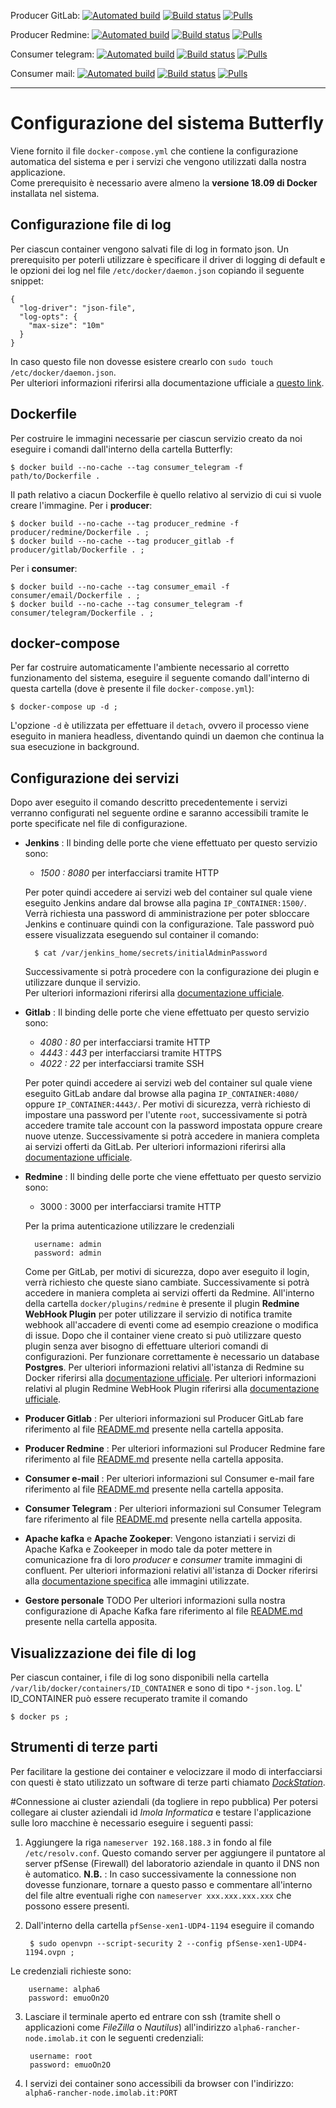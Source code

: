 
Producer GitLab:	[![Automated build](https://img.shields.io/docker/cloud/automated/alphasix/producer-gitlab.svg)](https://cloud.docker.com/u/alphasix/repository/docker/alphasix/producer-gitlab)	[![Build status](https://img.shields.io/docker/cloud/build/alphasix/producer-gitlab.svg)](https://cloud.docker.com/u/alphasix/repository/docker/alphasix/producer-gitlab)	[![Pulls](https://img.shields.io/docker/pulls/alphasix/producer-gitlab.svg)](https://cloud.docker.com/u/alphasix/repository/docker/alphasix/producer-gitlab)

Producer Redmine:	[![Automated build](https://img.shields.io/docker/cloud/automated/alphasix/producer-redmine.svg)](https://cloud.docker.com/u/alphasix/repository/docker/alphasix/producer-redmine)	[![Build status](https://img.shields.io/docker/cloud/build/alphasix/producer-gitlab.svg)](https://cloud.docker.com/u/alphasix/repository/docker/alphasix/producer-gitlab)	[![Pulls](https://img.shields.io/docker/pulls/alphasix/producer-redmine.svg)](https://cloud.docker.com/u/alphasix/repository/docker/alphasix/procuder-redmine)

Consumer telegram:	[![Automated build](https://img.shields.io/docker/cloud/automated/alphasix/consumer-telegram.svg)](https://cloud.docker.com/u/alphasix/repository/docker/alphasix/consumer-telegram)	[![Build status](https://img.shields.io/docker/cloud/build/alphasix/consumer-email.svg)](https://cloud.docker.com/u/alphasix/repository/docker/alphasix/consumer-email)	[![Pulls](https://img.shields.io/docker/pulls/alphasix/consumer-telegram.svg)](https://cloud.docker.com/u/alphasix/repository/docker/alphasix/consumer-telegram)

Consumer mail:	[![Automated build](https://img.shields.io/docker/cloud/automated/alphasix/consumer-email.svg)](https://cloud.docker.com/u/alphasix/repository/docker/alphasix/consumer-email)	[![Build status](https://img.shields.io/docker/cloud/build/alphasix/consumer-email.svg)](https://cloud.docker.com/u/alphasix/repository/docker/alphasix/consumer-email)	[![Pulls](https://img.shields.io/docker/pulls/alphasix/consumer-email.svg)](https://cloud.docker.com/u/alphasix/repository/docker/alphasix/consumer-email)

---------------------------------------

# Configurazione del sistema Butterfly
Viene fornito il file `docker-compose.yml` che contiene la configurazione automatica del sistema e per i servizi che vengono utilizzati dalla nostra applicazione.<br>
Come prerequisito è necessario avere almeno la **versione 18.09 di Docker** installata nel sistema.

## Configurazione file di log
Per ciascun container vengono salvati file di log in formato json. Un prerequisito per poterli utilizzare è specificare il driver di logging di default e le opzioni dei log nel file `/etc/docker/daemon.json` copiando il seguente snippet:

	{
	  "log-driver": "json-file",
	  "log-opts": {
	    "max-size": "10m"
	  }
	}
	
In caso questo file non dovesse esistere crearlo con `sudo touch /etc/docker/daemon.json`. <br>
Per ulteriori informazioni riferirsi alla documentazione ufficiale a [questo link](https://docs.docker.com/v17.09/engine/admin/logging/json-file/#usage).

## Dockerfile
Per costruire le immagini necessarie per ciascun servizio creato da noi eseguire i comandi dall'interno della cartella Butterfly:

	$ docker build --no-cache --tag consumer_telegram -f path/to/Dockerfile .
Il path relativo a ciacun Dockerfile è quello relativo al servizio di cui si vuole creare l'immagine.
Per i **producer**:
	
	$ docker build --no-cache --tag producer_redmine -f producer/redmine/Dockerfile . ;
	$ docker build --no-cache --tag producer_gitlab -f producer/gitlab/Dockerfile . ;
Per i **consumer**:
	
	$ docker build --no-cache --tag consumer_email -f consumer/email/Dockerfile . ;
	$ docker build --no-cache --tag consumer_telegram -f consumer/telegram/Dockerfile . ;

## docker-compose
Per far costruire automaticamente l'ambiente necessario al corretto funzionamento del sistema, eseguire il seguente comando dall'interno di questa cartella (dove è presente il file `docker-compose.yml`):
 
 	$ docker-compose up -d ; 
 	
L'opzione `-d` è utilizzata per effettuare il `detach`, ovvero il processo viene eseguito in maniera headless, diventando quindi un daemon che continua la sua esecuzione in background.

## Configurazione dei servizi
Dopo aver eseguito il comando descritto precedentemente i servizi verranno configurati nel seguente ordine e saranno accessibili tramite le porte specificate nel file di configurazione.
 
* **Jenkins** :
Il binding delle porte che viene effettuato per questo servizio sono:

	- *1500 : 8080* per interfacciarsi tramite HTTP
	
	Per poter quindi accedere ai servizi web del container sul quale viene eseguito Jenkins andare dal browse alla pagina `IP_CONTAINER:1500/`. Verrà richiesta una password di amministrazione per poter sbloccare Jenkins e continuare quindi con la configurazione. 
	Tale password può essere visualizzata eseguendo sul container il comando:
	
		$ cat /var/jenkins_home/secrets/initialAdminPassword
	
	Successivamente si potrà procedere con la configurazione dei plugin e utilizzare dunque il servizio. <br>
	Per ulteriori informazioni riferirsi alla [documentazione ufficiale](https://github.com/jenkinsci/docker/blob/master/README.md).

* **Gitlab** :
Il binding delle porte che viene effettuato per questo servizio sono:
    - *4080 : 80* per interfacciarsi tramite HTTP
    - *4443 : 443* per interfacciarsi tramite HTTPS
    - *4022 : 22* per interfacciarsi tramite SSH

    Per poter quindi accedere ai servizi web del container sul quale viene eseguito GitLab andare dal browse alla pagina ```IP_CONTAINER:4080/``` oppure ```IP_CONTAINER:4443/```.
Per motivi di sicurezza, verrà richiesto di impostare una password per l'utente `root`, successivamente si potrà accedere tramite tale account con la password impostata oppure creare nuove utenze.
Successivamente si potrà accedere in maniera completa ai servizi offerti da GitLab.
Per ulteriori informazioni riferirsi alla [documentazione ufficiale](https://docs.gitlab.com/omnibus/docker/).

* **Redmine** :
Il binding delle porte che viene effettuato per questo servizio sono:
	- 3000 : 3000  per interfacciarsi tramite HTTP
	
	Per la prima autenticazione utilizzare le credenziali 
		
		username: admin 
		password: admin
	Come per GitLab, per motivi di sicurezza, dopo aver eseguito il login, verrà richiesto che queste siano cambiate. Successivamente si potrà accedere in maniera completa ai servizi offerti da Redmine.
	All'interno della cartella `docker/plugins/redmine` è presente il plugin **Redmine WebHook Plugin** per poter utilizzare il servizio di notifica tramite webhook all'accadere di eventi come ad esempio creazione o modifica di issue. Dopo che il container viene creato si può utilizzare questo plugin senza aver bisogno di effettuare ulteriori comandi di  configurazioni.
Per funzionare correttamente è necessario un database **Postgres**.
Per ulteriori informazioni relativi all'istanza di Redmine su Docker riferirsi alla [documentazione ufficiale](https://hub.docker.com/_/redmine).
Per ulteriori informazioni relativi al plugin Redmine WebHook Plugin riferirsi alla [documentazione ufficiale](https://github.com/suer/redmine_webhook).

* **Producer Gitlab** :
Per ulteriori informazioni sul Producer GitLab fare riferimento al file [README.md](../producer/gitlab) presente nella cartella apposita. 

* **Producer Redmine** :
Per ulteriori informazioni sul Producer Redmine fare riferimento al file [README.md](../producer/redmine) presente nella cartella apposita. 

* **Consumer e-mail** :
Per ulteriori informazioni sul Consumer e-mail fare riferimento al file [README.md](../consumer/redmine) presente nella cartella apposita. 

* **Consumer Telegram** :
Per ulteriori informazioni sul Consumer Telegram fare riferimento al file [README.md](../consumer/telegram) presente nella cartella apposita. 

* **Apache kafka** e **Apache Zookeper**:
Vengono istanziati i servizi di Apache Kafka e Zookeeper in modo tale da poter mettere in comunicazione fra di loro *producer* e *consumer* tramite immagini di confluent.
Per ulteriori informazioni relativi all'istanza di Docker riferirsi alla [documentazione specifica](https://github.com/confluentinc/cp-demo)  alle immagini utilizzate.

* **Gestore personale**
TODO
Per ulteriori informazioni sulla nostra configurazione di Apache Kafka fare riferimento al file [README.md](../kafka) presente nella cartella apposita.
 
## Visualizzazione dei file di log
Per ciascun container, i file di log sono disponibili nella cartella  `/var/lib/docker/containers/ID_CONTAINER` e sono di tipo `*-json.log`.
L' ID_CONTAINER può essere recuperato tramite il comando 
	
	$ docker ps ;
		
## Strumenti di terze parti
Per facilitare la gestione dei container e velocizzare il modo di interfacciarsi con questi è stato utilizzato un software di terze parti chiamato [*DockStation*](https://dockstation.io/).

#Connessione ai cluster aziendali (da togliere in repo pubblica)
Per potersi collegare ai cluster aziendali id *Imola Informatica* e testare l'applicazione sulle loro macchine è necessario eseguire i seguenti passi:

1. Aggiungere la riga `nameserver 192.168.188.3` in fondo al file `/etc/resolv.conf`. Questo comando server per aggiungere il puntatore al server pfSense (Firewall) del laboratorio aziendale in quanto il DNS non è automatico.
**N.B.** : In caso successivamente la connessione non dovesse funzionare, tornare a questo passo e commentare all'interno del file altre eventuali righe con `nameserver xxx.xxx.xxx.xxx` che possono essere presenti.

2. Dall'interno della cartella `pfSense-xen1-UDP4-1194` eseguire il comando

		$ sudo openvpn --script-security 2 --config pfSense-xen1-UDP4-1194.ovpn ;
Le credenziali richieste sono:

		username: alpha6
		password: emuoOn2O
		
3. Lasciare il terminale aperto ed entrare con ssh (tramite shell o applicazioni come *FileZilla* o *Nautilus*) all'indirizzo `alpha6-rancher-node.imolab.it` con le seguenti credenziali:
	
		username: root
		password: emuoOn2O

4. I servizi dei container sono accessibili da browser con l'indirizzo: `alpha6-rancher-node.imolab.it:PORT`